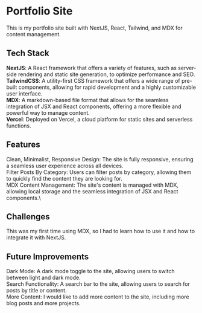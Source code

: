 # Portfolio Site

This is my portfolio site built with NextJS, React, Tailwind, and MDX for content management.

## Tech Stack

**NextJS**: A React framework that offers a variety of features, such as server-side rendering and static site generation, to optimize performance and SEO.\
**TailwindCSS**: A utility-first CSS framework that offers a wide range of pre-built components, allowing for rapid development and a highly customizable user interface.\
**MDX**: A markdown-based file format that allows for the seamless integration of JSX and React components, offering a more flexible and powerful way to manage content.\
**Vercel**: Deployed on Vercel, a cloud platform for static sites and serverless functions.

## Features

Clean, Minimalist, Responsive Design: The site is fully responsive, ensuring a seamless user experience across all devices.\
Filter Posts By Category: Users can filter posts by category, allowing them to quickly find the content they are looking for.\
MDX Content Management: The site's content is managed with MDX, allowing local storage and the seamless integration of JSX and React components.\

## Challenges
This was my first time using MDX, so I had to learn how to use it and how to integrate it with NextJS.

## Future Improvements

Dark Mode: A dark mode toggle to the site, allowing users to switch between light and dark mode.\
Search Functionality: A search bar to the site, allowing users to search for posts by title or content.\
More Content: I would like to add more content to the site, including more blog posts and more projects.
